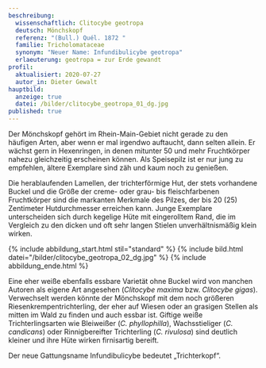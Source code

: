 ```yaml
---
beschreibung:
  wissenschaftlich: Clitocybe geotropa
  deutsch: Mönchskopf
  referenz: "(Bull.) Quél. 1872 "
  familie: Tricholomataceae
  synonym: "Neuer Name: Infundibulicybe geotropa"
  erlaeuterung: geotropa = zur Erde gewandt
profil:
  aktualisiert: 2020-07-27
  autor_in: Dieter Gewalt
hauptbild:
  anzeige: true
  datei: /bilder/clitocybe_geotropa_01_dg.jpg
published: true
---
```

Der Mönchskopf gehört im Rhein-Main-Gebiet nicht gerade zu den häufigen Arten, aber wenn er mal irgendwo auftaucht, dann selten allein. Er wächst gern in Hexenringen, in denen mitunter 50 und mehr Fruchtkörper nahezu gleichzeitig erscheinen können. Als Speisepilz ist er nur jung zu empfehlen, ältere Exemplare sind zäh und kaum noch zu genießen.

Die herablaufenden Lamellen, der trichterförmige Hut, der stets vorhandene Buckel und die Größe der creme- oder grau- bis fleischfarbenen Fruchtkörper sind die markanten Merkmale des Pilzes, der bis 20 (25) Zentimeter Hutdurchmesser erreichen kann. Junge Exemplare unterscheiden sich durch kegelige Hüte mit eingerolltem Rand, die im Vergleich zu den dicken und oft sehr langen Stielen unverhältnismäßig klein wirken.

{% include abbildung_start.html stil="standard" %}
{% include bild.html datei="/bilder/clitocybe_geotropa_02_dg.jpg" %}
{% include abbildung_ende.html %}

Eine eher weiße ebenfalls essbare Varietät ohne Buckel wird von manchen Autoren als eigene Art angesehen (*Clitocybe maxima* bzw. *Clitocybe gigas*). Verwechselt werden könnte der Mönchskopf mit dem noch größeren Riesenkrempentrichterling, der eher auf Wiesen oder an grasigen Stellen als mitten im Wald zu finden und auch essbar ist. Giftige weiße Trichterlingsarten wie Bleiweißer (*C. phyllophilla*), Wachsstieliger (*C. candicans*) oder Rinnigbereifter Trichterling (*C. rivulosa*) sind deutlich kleiner und ihre Hüte wirken firnisartig bereift.

Der neue Gattungsname Infundibulicybe bedeutet „Trichterkopf“.